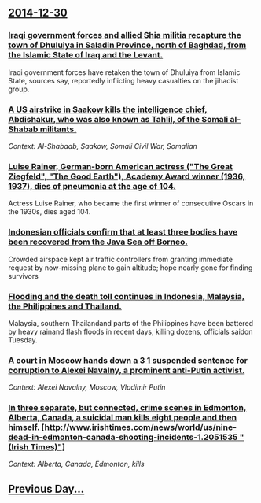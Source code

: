 ## [2014-12-30](/news/2014/12/30/index.md)

### [Iraqi government forces and allied Shia militia recapture the town of Dhuluiya in Saladin Province, north of Baghdad, from the Islamic State of Iraq and the Levant. ](/news/2014/12/30/iraqi-government-forces-and-allied-shia-militia-recapture-the-town-of-dhuluiya-in-saladin-province-north-of-baghdad-from-the-islamic-state.md)
Iraqi government forces have retaken the town of Dhuluiya from Islamic State, sources say, reportedly inflicting heavy casualties on the jihadist group.

### [A US airstrike in Saakow kills the intelligence chief, Abdishakur, who was also known as Tahlil, of the Somali al-Shabab militants. ](/news/2014/12/30/a-us-airstrike-in-saakow-kills-the-intelligence-chief-abdishakur-who-was-also-known-as-tahlil-of-the-somali-al-shabab-militants.md)
_Context: Al-Shabaab, Saakow, Somali Civil War, Somalian_

### [Luise Rainer, German-born American actress ("The Great Ziegfeld", "The Good Earth"), Academy Award winner (1936, 1937), dies of pneumonia at the age of 104. ](/news/2014/12/30/luise-rainer-german-born-american-actress-the-great-ziegfeld-the-good-earth-academy-award-winner-1936-1937-dies-of-pneumonia-at.md)
Actress Luise Rainer, who became the first winner of consecutive Oscars in the 1930s, dies aged 104.

### [Indonesian officials confirm that at least three bodies have been recovered from the Java Sea off Borneo. ](/news/2014/12/30/indonesian-officials-confirm-that-at-least-three-bodies-have-been-recovered-from-the-java-sea-off-borneo.md)
Crowded airspace kept air traffic controllers from granting immediate request by now-missing plane to gain altitude; hope nearly gone for finding survivors

### [Flooding and the death toll continues in Indonesia, Malaysia, the Philippines and Thailand. ](/news/2014/12/30/flooding-and-the-death-toll-continues-in-indonesia-malaysia-the-philippines-and-thailand.md)
Malaysia, southern Thailandand parts of the Philippines have been battered by heavy rainand flash floods in recent days, killing dozens, officials saidon Tuesday.

### [A court in Moscow hands down a 3 1 suspended sentence for corruption to Alexei Navalny, a prominent anti-Putin activist. ](/news/2014/12/30/a-court-in-moscow-hands-down-a-3-1-suspended-sentence-for-corruption-to-alexei-navalny-a-prominent-anti-putin-activist.md)
_Context: Alexei Navalny, Moscow, Vladimir Putin_

### [In three separate, but connected, crime scenes in Edmonton, Alberta, Canada, a suicidal man kills eight people and then himself. [http://www.irishtimes.com/news/world/us/nine-dead-in-edmonton-canada-shooting-incidents-1.2051535 "(Irish Times)"]](/news/2014/12/30/in-three-separate-but-connected-crime-scenes-in-edmonton-alberta-canada-a-suicidal-man-kills-eight-people-and-then-himself-http-www.md)
_Context: Alberta, Canada, Edmonton, kills_

## [Previous Day...](/news/2014/12/29/index.md)

